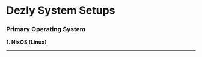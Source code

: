 # Dezly System Setups

### Primary Operating System
**1. NixOS (Linux)**
_______________________________________________________________________________
